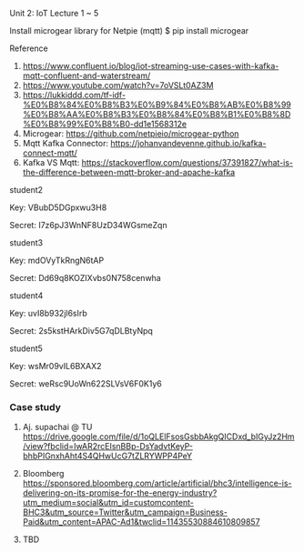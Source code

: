 Unit 2: IoT
Lecture 1 ~ 5

Install microgear library for Netpie (mqtt)
$ pip install microgear


Reference
1. https://www.confluent.io/blog/iot-streaming-use-cases-with-kafka-mqtt-confluent-and-waterstream/
2. https://www.youtube.com/watch?v=7oVSLt0AZ3M
3. https://lukkiddd.com/tf-idf-%E0%B8%84%E0%B8%B3%E0%B9%84%E0%B8%AB%E0%B8%99%E0%B8%AA%E0%B8%B3%E0%B8%84%E0%B8%B1%E0%B8%8D%E0%B8%99%E0%B8%B0-dd1e1568312e
4. Microgear: https://github.com/netpieio/microgear-python
5. Mqtt Kafka Connector: https://johanvandevenne.github.io/kafka-connect-mqtt/
6. Kafka VS Mqtt: https://stackoverflow.com/questions/37391827/what-is-the-difference-between-mqtt-broker-and-apache-kafka

student2

Key: VBubD5DGpxwu3H8

Secret: I7z6pJ3WnNF8UzD34WGsmeZqn


student3

Key: mdOVyTkRngN6tAP

Secret: Dd69q8KOZIXvbs0N758cenwha

student4

Key: uvI8b932jl6sIrb

Secret: 2s5kstHArkDiv5G7qDLBtyNpq


student5

Key: wsMr09vIL6BXAX2

Secret: weRsc9UoWn622SLVsV6F0K1y6

### Case study

1) Aj. supachai @ TU
https://drive.google.com/file/d/1oQLElFsosGsbbAkgQICDxd_bIGyJz2Hm/view?fbclid=IwAR2rcEIsnBBp-DsYadvtKeyP-bhbPIGnxhAht4S4QHwUcG7tZLRYWPP4PeY

2) Bloomberg
https://sponsored.bloomberg.com/article/artificial/bhc3/intelligence-is-delivering-on-its-promise-for-the-energy-industry?utm_medium=social&utm_id=customcontent-BHC3&utm_source=Twitter&utm_campaign=Business-Paid&utm_content=APAC-Ad1&twclid=11435530884610809857

3) TBD
